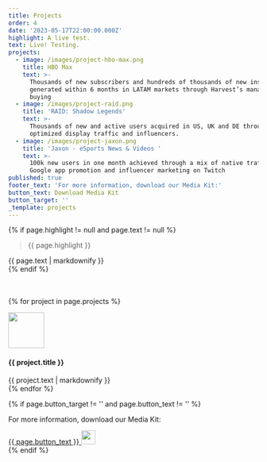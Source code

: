 ```yaml
---
title: Projects
order: 4
date: '2023-05-17T22:00:00.000Z'
highlight: A live test.
text: Live! Testing.
projects:
  - image: /images/project-hbo-max.png
    title: HBO Max
    text: >-
      Thousands of new subscribers and hundreds of thousands of new installs
      generated within 6 months in LATAM markets through Harvest’s managed media
      buying
  - image: /images/project-raid.png
    title: 'RAID: Shadow Legends'
    text: >-
      Thousands of new and active users acquired in US, UK and DE through
      optimized display traffic and influencers.
  - image: /images/project-jaxon.png
    title: 'Jaxon - eSports News & Videos '
    text: >-
      100k new users in one month achieved through a mix of native traffic,
      Google app promotion and influencer marketing on Twitch
published: true
footer_text: 'For more information, download our Media Kit:'
button_text: Download Media Kit
button_target: ''
_template: projects
---
```









{% if page.highlight != null and page.text != null %}
<div class="row">
  <div class="col-xs-12 col-sm-6">
    <blockquote><p>{{ page.highlight }}</p></blockquote>
  </div>
  <div class="col-xs-12 col-sm-6">
    {{ page.text | markdownify }}
  </div>
</div>
{% endif %}

<div class="row u-menu-paddding" style="margin-top: 3rem;">

{% for project in page.projects %}

<div class="col-xs-12 col-sm-6 col-md-4">
  <div class="project">
  <img src="{{ site.baseurl }}{{ project.image }}" alt="" style="height: 4.5rem;" title="{{ project.title }}" />
    <h4>{{ project.title }}</h4>
    {{ project.text | markdownify }}
  </div>
</div>
{% endfor %}

</div>

{% if page.button_target != '' and page.button_text != '' %}
<div class="row u-menu-paddding">
  <div class="col-xs-12 projects-footer">
    <p>For more information, download our Media Kit:</p>
    <a class="button" href="{{ site.baseURL }}{{ page.button_target }}" download title="{{ page.button_text }}">
      {{ page.button_text }}
      <img src="{{ site.baseURL }}/images/icon-download.svg" style="height: 1.75rem;" />
    </a>
  </div>
</div>
{% endif %}
